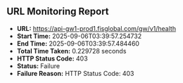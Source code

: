 ## URL Monitoring Report

- **URL:** https://api-gw1-prod1.fisglobal.com/gw/v1/health
- **Start Time:** 2025-09-06T03:39:57.254732
- **End Time:** 2025-09-06T03:39:57.484460
- **Total Time Taken:** 0.229728 seconds
- **HTTP Status Code:** 403
- **Status:** Failure
- **Failure Reason:** HTTP Status Code: 403
